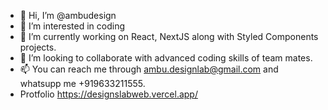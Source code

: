 - 👋 Hi, I’m @ambudesign
- 👀 I’m interested in coding
- 🌱 I’m currently working on React, NextJS along with Styled Components projects.
- 💞️ I’m looking to collaborate with advanced coding skills of team mates.
- 📫 You can reach me through ambu.designlab@gmail.com and whatsupp me +919633211555.
- Protfolio https://designslabweb.vercel.app/
<!---
ambudesign/ambudesign is a ✨ special ✨ repository because its `README.md` (this file) appears on your GitHub profile.
You can click the Preview link to take a look at your changes.
--->
